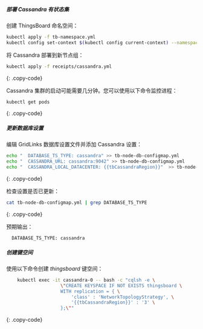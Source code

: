 ##### 部署 Cassandra 有状态集

创建 ThingsBoard 命名空间：

```bash
kubectl apply -f tb-namespace.yml
kubectl config set-context $(kubectl config current-context) --namespace=thingsboard
```

将 Cassandra 部署到新节点组：

```bash
kubectl apply -f receipts/cassandra.yml
```
{: .copy-code}

Cassandra 集群的启动可能需要几分钟。您可以使用以下命令监控进程：

```bash
kubectl get pods
```
{: .copy-code}

##### 更新数据库设置

编辑 GridLinks 数据库设置文件并添加 Cassandra 设置：


```bash
echo "  DATABASE_TS_TYPE: cassandra" >> tb-node-db-configmap.yml
echo "  CASSANDRA_URL: cassandra:9042" >> tb-node-db-configmap.yml
echo "  CASSANDRA_LOCAL_DATACENTER: {{tbCassandraRegion}}"  >> tb-node-db-configmap.yml
```
{: .copy-code}

检查设置是否已更新：

```bash
cat tb-node-db-configmap.yml | grep DATABASE_TS_TYPE
```
{: .copy-code}

预期输出：

```text
  DATABASE_TS_TYPE: cassandra
```

##### 创建键空间

使用以下命令创建 *thingsboard* 键空间：

```bash
    kubectl exec -it cassandra-0 -- bash -c "cqlsh -e \
                    \"CREATE KEYSPACE IF NOT EXISTS thingsboard \
                    WITH replication = { \
                        'class' : 'NetworkTopologyStrategy', \
                        '{{tbCassandraRegion}}' : '3' \
                    };\""
```
{: .copy-code}